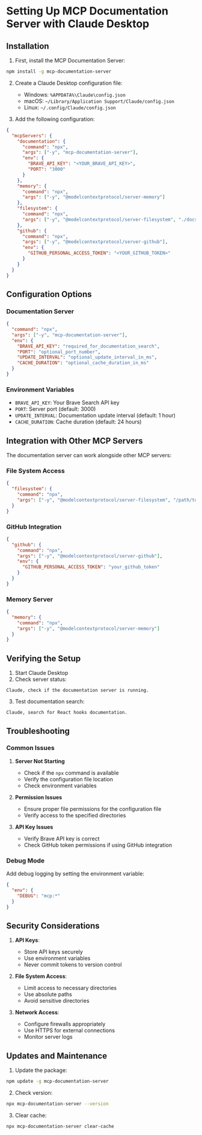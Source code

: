 # Setting Up MCP Documentation Server with Claude Desktop

## Installation

1. First, install the MCP Documentation Server:
```bash
npm install -g mcp-documentation-server
```

2. Create a Claude Desktop configuration file:
   - Windows: `%APPDATA%\Claude\config.json`
   - macOS: `~/Library/Application Support/Claude/config.json`
   - Linux: `~/.config/Claude/config.json`

3. Add the following configuration:
```json
{
  "mcpServers": {
    "documentation": {
      "command": "npx",
      "args": ["-y", "mcp-documentation-server"],
      "env": {
        "BRAVE_API_KEY": "<YOUR_BRAVE_API_KEY>",
        "PORT": "3000"
      }
    },
    "memory": {
      "command": "npx",
      "args": ["-y", "@modelcontextprotocol/server-memory"]
    },
    "filesystem": {
      "command": "npx",
      "args": ["-y", "@modelcontextprotocol/server-filesystem", "./docs"]
    },
    "github": {
      "command": "npx",
      "args": ["-y", "@modelcontextprotocol/server-github"],
      "env": {
        "GITHUB_PERSONAL_ACCESS_TOKEN": "<YOUR_GITHUB_TOKEN>"
      }
    }
  }
}
```

## Configuration Options

### Documentation Server
```json
{
  "command": "npx",
  "args": ["-y", "mcp-documentation-server"],
  "env": {
    "BRAVE_API_KEY": "required_for_documentation_search",
    "PORT": "optional_port_number",
    "UPDATE_INTERVAL": "optional_update_interval_in_ms",
    "CACHE_DURATION": "optional_cache_duration_in_ms"
  }
}
```

### Environment Variables
- `BRAVE_API_KEY`: Your Brave Search API key
- `PORT`: Server port (default: 3000)
- `UPDATE_INTERVAL`: Documentation update interval (default: 1 hour)
- `CACHE_DURATION`: Cache duration (default: 24 hours)

## Integration with Other MCP Servers

The documentation server can work alongside other MCP servers:

### File System Access
```json
{
  "filesystem": {
    "command": "npx",
    "args": ["-y", "@modelcontextprotocol/server-filesystem", "/path/to/docs"]
  }
}
```

### GitHub Integration
```json
{
  "github": {
    "command": "npx",
    "args": ["-y", "@modelcontextprotocol/server-github"],
    "env": {
      "GITHUB_PERSONAL_ACCESS_TOKEN": "your_github_token"
    }
  }
}
```

### Memory Server
```json
{
  "memory": {
    "command": "npx",
    "args": ["-y", "@modelcontextprotocol/server-memory"]
  }
}
```

## Verifying the Setup

1. Start Claude Desktop
2. Check server status:
```
Claude, check if the documentation server is running.
```

3. Test documentation search:
```
Claude, search for React hooks documentation.
```

## Troubleshooting

### Common Issues

1. **Server Not Starting**
   - Check if the `npx` command is available
   - Verify the configuration file location
   - Check environment variables

2. **Permission Issues**
   - Ensure proper file permissions for the configuration file
   - Verify access to the specified directories

3. **API Key Issues**
   - Verify Brave API key is correct
   - Check GitHub token permissions if using GitHub integration

### Debug Mode

Add debug logging by setting the environment variable:
```json
{
  "env": {
    "DEBUG": "mcp:*"
  }
}
```

## Security Considerations

1. **API Keys**:
   - Store API keys securely
   - Use environment variables
   - Never commit tokens to version control

2. **File System Access**:
   - Limit access to necessary directories
   - Use absolute paths
   - Avoid sensitive directories

3. **Network Access**:
   - Configure firewalls appropriately
   - Use HTTPS for external connections
   - Monitor server logs

## Updates and Maintenance

1. Update the package:
```bash
npm update -g mcp-documentation-server
```

2. Check version:
```bash
npx mcp-documentation-server --version
```

3. Clear cache:
```bash
npx mcp-documentation-server clear-cache
```